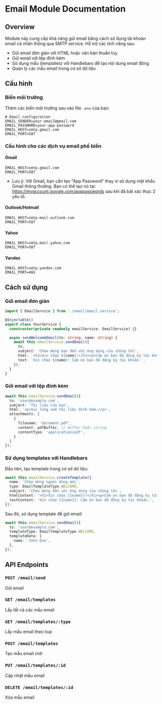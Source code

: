 # Email Module Documentation

## Overview
Module này cung cấp khả năng gửi email bằng cách sử dụng tài khoản email cá nhân thông qua SMTP service. Hỗ trợ các tính năng sau:
- Gửi email đơn giản với HTML hoặc văn bản thuần túy
- Gửi email với tệp đính kèm
- Sử dụng mẫu (templates) với Handlebars để tạo nội dung email động
- Quản lý các mẫu email trong cơ sở dữ liệu

## Cấu hình

### Biến môi trường
Thêm các biến môi trường sau vào file `.env` của bạn:

```
# Email configuration
EMAIL_SENDER=your-email@gmail.com
EMAIL_PASSWORD=your-app-password
EMAIL_HOST=smtp.gmail.com
EMAIL_PORT=587
```

### Cấu hình cho các dịch vụ email phổ biến

#### Gmail
```
EMAIL_HOST=smtp.gmail.com
EMAIL_PORT=587
```
* Lưu ý: Với Gmail, bạn cần tạo "App Password" thay vì sử dụng mật khẩu Gmail thông thường. Bạn có thể tạo nó tại: https://myaccount.google.com/apppasswords sau khi đã bật xác thực 2 yếu tố.

#### Outlook/Hotmail
```
EMAIL_HOST=smtp-mail.outlook.com
EMAIL_PORT=587
```

#### Yahoo
```
EMAIL_HOST=smtp.mail.yahoo.com
EMAIL_PORT=587
```

#### Yandex
```
EMAIL_HOST=smtp.yandex.com
EMAIL_PORT=465
```

## Cách sử dụng

### Gửi email đơn giản
```typescript
import { EmailService } from './email/email.service';

@Injectable()
export class YourService {
  constructor(private readonly emailService: EmailService) {}

  async sendWelcomeEmail(to: string, name: string) {
    await this.emailService.sendEmail({
      to,
      subject: 'Chào mừng bạn đến với ứng dụng của chúng tôi',
      html: `<h1>Xin chào ${name}!</h1><p>Cảm ơn bạn đã đăng ký tài khoản.</p>`,
      text: `Xin chào ${name}! Cảm ơn bạn đã đăng ký tài khoản.`,
    });
  }
}
```

### Gửi email với tệp đính kèm
```typescript
await this.emailService.sendEmail({
  to: 'user@example.com',
  subject: 'Tài liệu của bạn',
  html: '<p>Vui lòng xem tài liệu đính kèm.</p>',
  attachments: [
    {
      filename: 'document.pdf',
      content: pdfBuffer, // Buffer hoặc string
      contentType: 'application/pdf',
    }
  ]
});
```

### Sử dụng templates với Handlebars
Đầu tiên, tạo template trong cơ sở dữ liệu:

```typescript
await this.emailService.createTemplate({
  name: 'Chào mừng người dùng mới',
  type: EmailTemplateType.WELCOME,
  subject: 'Chào mừng đến với ứng dụng của chúng tôi',
  htmlContent: '<h1>Xin chào {{name}}!</h1><p>Cảm ơn bạn đã đăng ký tài khoản.</p>',
  textContent: 'Xin chào {{name}}! Cảm ơn bạn đã đăng ký tài khoản.',
});
```

Sau đó, sử dụng template để gửi email:

```typescript
await this.emailService.sendEmail({
  to: 'user@example.com',
  templateType: EmailTemplateType.WELCOME,
  templateData: {
    name: 'John Doe',
  },
});
```

## API Endpoints

### `POST /email/send`
Gửi email

### `GET /email/templates`
Lấy tất cả các mẫu email

### `GET /email/templates/:type`
Lấy mẫu email theo loại

### `POST /email/templates`
Tạo mẫu email mới

### `PUT /email/templates/:id`
Cập nhật mẫu email

### `DELETE /email/templates/:id`
Xóa mẫu email
